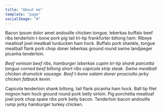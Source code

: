 ```yaml
---
title: "About me"
template: "page"
socialImage: "#"
---
```


Bacon ipsum dolor amet andouille chicken tongue, leberkas buffalo beef ribs tenderloin t-bone pork pig tail tri-tip frankfurter biltong ham. Ribeye meatloaf jowl meatball turducken ham hock. Buffalo pork shankle, tongue meatball flank pork chop doner leberkas ground round swine landjaeger picanha tenderloin.

*Beef venison beef ribs, hamburger leberkas cupim tri-tip shank pancetta tongue corned beef biltong short ribs capicola strip steak. Swine meatball chicken drumstick sausage. Beef t-bone salami doner prosciutto jerky chicken fatback kevin.*

Capicola tenderloin shank biltong, tail flank picanha ham hock. Ball tip filet mignon ham hock ground round pork belly sirloin. Pig porchetta meatloaf jowl pork chop spare ribs pork belly bacon. Tenderloin bacon andouille rump jerky hamburger turkey chicken.

